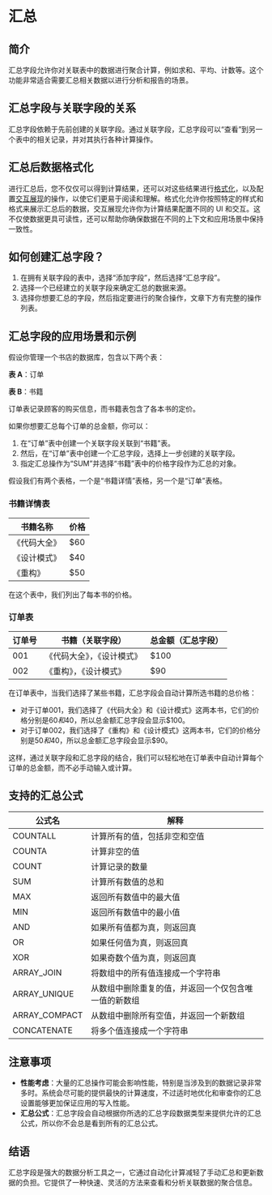 # 汇总

## 简介

汇总字段允许你对关联表中的数据进行聚合计算，例如求和、平均、计数等。这个功能非常适合需要汇总相关数据以进行分析和报告的场景。

## 汇总字段与关联字段的关系

汇总字段依赖于先前创建的关联字段。通过关联字段，汇总字段可以“查看”到另一个表中的相关记录，并对其执行各种计算操作。

## 汇总后数据格式化

进行汇总后，您不仅仅可以得到计算结果，还可以对这些结果进行[格式化](../tong-yong/ge-shi-hua.md)，以及配置[交互展现](../tong-yong/jiao-hu-zhan-xian.md)的操作，以使它们更易于阅读和理解。格式化允许你按照特定的样式和格式来展示汇总后的数据，交互展现允许你为计算结果配置不同的 UI 和交互。这不仅使数据更具可读性，还可以帮助你确保数据在不同的上下文和应用场景中保持一致性。

## 如何创建汇总字段？

1. 在拥有关联字段的表中，选择“添加字段”，然后选择“汇总字段”。
2. 选择一个已经建立的关联字段来确定汇总的数据来源。
3. 选择你想要汇总的字段，然后指定要进行的聚合操作，文章下方有完整的操作列表。

## 汇总字段的应用场景和示例

假设你管理一个书店的数据库，包含以下两个表：

**表 A**：订单

**表 B**：书籍

订单表记录顾客的购买信息，而书籍表包含了各本书的定价。

如果你想要汇总每个订单的总金额，你可以：

1. 在“订单”表中创建一个关联字段关联到“书籍”表。
2. 然后，在“订单”表中创建一个汇总字段，选择上一步创建的关联字段。
3. 指定汇总操作为“SUM”并选择“书籍”表中的价格字段作为汇总的对象。

假设我们有两个表格，一个是“书籍详情”表格，另一个是“订单”表格。

### 书籍详情表

| 书籍名称   | 价格  |
| ------ | --- |
| 《代码大全》 | $60 |
| 《设计模式》 | $40 |
| 《重构》   | $50 |

在这个表中，我们列出了每本书的价格。

### 订单表

| 订单号 | 书籍（关联字段）      | 总金额（汇总字段） |
| --- | ------------- | --------- |
| 001 | 《代码大全》，《设计模式》 | $100      |
| 002 | 《重构》，《设计模式》   | $90       |

在订单表中，当我们选择了某些书籍，汇总字段会自动计算所选书籍的总价格：

* 对于订单001，我们选择了《代码大全》和《设计模式》这两本书，它们的价格分别是$60和$40，所以总金额汇总字段会显示$100。
* 对于订单002，我们选择了《重构》和《设计模式》这两本书，它们的价格分别是$50和$40，所以总金额汇总字段会显示$90。

这样，通过关联字段和汇总字段的结合，我们可以轻松地在订单表中自动计算每个订单的总金额，而不必手动输入或计算。

## 支持的汇总公式

| 公式名            | 解释                         |
| -------------- | -------------------------- |
| COUNTALL       | 计算所有的值，包括非空和空值             |
| COUNTA         | 计算非空的值                     |
| COUNT          | 计算记录的数量                    |
| SUM            | 计算所有数值的总和                  |
| MAX            | 返回所有数值中的最大值                |
| MIN            | 返回所有数值中的最小值                |
| AND            | 如果所有值都为真，则返回真              |
| OR             | 如果任何值为真，则返回真               |
| XOR            | 如果奇数个值为真，则返回真              |
| ARRAY\_JOIN    | 将数组中的所有值连接成一个字符串           |
| ARRAY\_UNIQUE  | 从数组中删除重复的值，并返回一个仅包含唯一值的新数组 |
| ARRAY\_COMPACT | 从数组中删除所有空值，并返回一个新数组        |
| CONCATENATE    | 将多个值连接成一个字符串               |

## 注意事项

* **性能考虑**：大量的汇总操作可能会影响性能，特别是当涉及到的数据记录非常多时。系统会尽可能的提供最快的计算速度，不过适时地优化和审查你的汇总设置能够更加保证应用的写入性能。
* **汇总公式**：汇总字段会自动根据你所选的汇总字段数据类型来提供允许的汇总公式，所以你不会总是看到所有的汇总公式。

## 结语

汇总字段是强大的数据分析工具之一，它通过自动化计算减轻了手动汇总和更新数据的负担。它提供了一种快速、灵活的方法来查看和分析关联数据的聚合信息。

